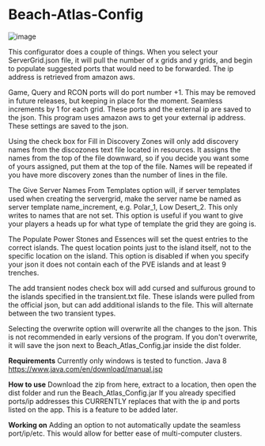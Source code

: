 # Beach-Atlas-Config
 
 ![image](https://user-images.githubusercontent.com/105144083/167313014-95721a5f-cb7f-4dd1-b69a-0f142775ecd1.png)

 
This configurator does a couple of things.  When you select your ServerGrid.json file, it will pull the number of x grids and y grids, and begin to populate suggested ports that would need to be forwarded.  The ip address is retrieved from amazon aws.

Game, Query and RCON ports will do port number +1.  This may be removed in future releases, but keeping in place for the moment.  Seamless increments by 1 for each grid.  These ports and the external ip are saved to the json.  This program uses amazon aws to get your external ip address.  These settings are saved to the json.  

Using the check box for Fill in Discovery Zones will only add discovery names from the discozones text file located in resources.  It assigns the names from the top of the file downward, so if you decide you want some of yours assigned, put them at the top of the file.  Names will be repeated if you have more discovery zones than the number of lines in the file.

The Give Server Names From Templates option will, if server templates used when creating the servergrid, make the server name be named as server template name_increment, e.g. Polar_1, Low Desert_2.  This only writes to names that are not set.  This option is useful if you want to give your players a heads up for what type of template the grid they are going is.

The Populate Power Stones and Essences will set the quest entries to the correct islands.  The quest location points just to the island itself, not to the specific location on the island.  This option is disabled if when you specify your json it does not contain each of the PVE islands and at least 9 trenches.

The add transient nodes check box will add cursed and sulfurous ground to the islands specified in the transient.txt file.  These islands were pulled from the official json, but can add additional islands to the file.  This will alternate between the two transient types.

Selecting the overwrite option will overwrite all the changes to the json.  This is not recommended in early versions of the program.  If you don't overwrite, it will save the json next to Beach_Atlas_Config.jar inside the dist folder.

**Requirements**
Currently only windows is tested to function.
Java 8 https://www.java.com/en/download/manual.jsp

**How to use**
Download the zip from here, extract to a location, then open the dist folder and run the Beach_Atlas_Config.jar  If you already specified ports/ip addresses this CURRENTLY replaces that with the ip and ports listed on the app.  This is a feature to be added later.

**Working on**
Adding an option to not automatically update the seamless port/ip/etc.  This would allow for better ease of multi-computer clusters.
